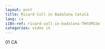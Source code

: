 ```yaml
---
layout: post
title: Ricard Coll in Badalona Català
lang: ca
i18n-ref: ricard-coll-in-badalona-THh5MV2m
categories: video in
---
```


01 CA
